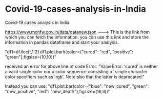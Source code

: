 # Covid-19-cases-analysis-in-India
Covid-19 cases analysis in India

https://www.mohfw.gov.in/data/datanew.json  ---> This is the link from which you can fetch the information.
you can use this link and store the information in pandas dataframe and start your analysis.

"df1=df.iloc[:,1:3]
df1.plot.barh(color={"cured": "red", "positive": "green"},figsize=(10,10))"

received an error for above line of code Error: "ValueError: 'cured' is neither a valid single color nor a color sequence consisting of single character color specifiers such as 'rgb'. Note also that the latter is deprecated."

Instead you can use: "df1.plot.bar(color={"blue": "new_cured", "green": "new_positive", "red": "new_death"},figsize=(16,6))"

